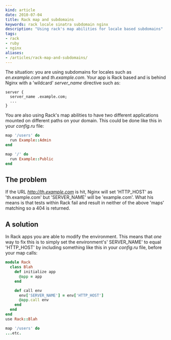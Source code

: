 ```yaml
---
kind: article
date: 2010-07-04
title: Rack map and subdomains
keywords: rack locale sinatra subdomain nginx
description: "Using rack's map abilities for locale based subdomains"
tags:
- rack
- ruby
- nginx
aliases:
- /articles/rack-map-and-subdomains/
---
```


The situation: you are using subdomains for locales such as _en.example.com_
and _th.example.com_. Your app is Rack based and is behind Nginx with a
'wildcard' *server_name* directive such as:

```nginx
server {
  server_name .example.com;
  ...
}
```

You are also using Rack's map abilities to have two different applications
mounted on different paths on your domain. This could be done like this in your
_config.ru_ file:

```ruby
map '/users' do
  run Example::Admin
end

map '/' do
  run Example::Public
end
```


## The problem

If the URL _http://th.example.com_ is hit, Nginx will set
'HTTP_HOST' as 'th.example.com' but 'SERVER_NAME' will be 'example.com'. What
his means is that tests within Rack fail and result in neither of the above
'maps' matching so a 404 is returned.

## A solution

In Rack apps you are able to modify the environment. This means that _one_ way
to fix this is to simply set the environment's' SERVER_NAME' to equal
'HTTP_HOST' by including something like this in your _config.ru_ file, before
your map calls:

```ruby
module Rack
  class Blah
    def initialize app
      @app = app
    end

    def call env
      env['SERVER_NAME'] = env['HTTP_HOST']
      @app.call env
    end
  end
end
use Rack::Blah

map '/users' do
...etc.
```
